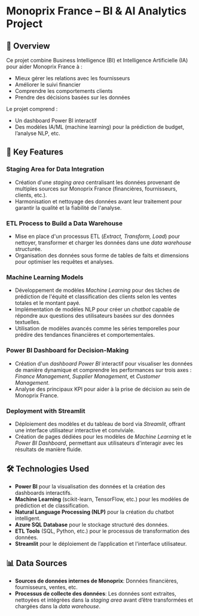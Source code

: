 # <h1>Monoprix France – BI & AI Analytics Project</h1>

## <h2>📝 Overview</h2>
Ce projet combine Business Intelligence (BI) et Intelligence Artificielle (IA) pour aider Monoprix France à :

- Mieux gérer les relations avec les fournisseurs
- Améliorer le suivi financier
- Comprendre les comportements clients
- Prendre des décisions basées sur les données

Le projet comprend :

- Un dashboard Power BI interactif
- Des modèles IA/ML (machine learning) pour la prédiction de budget, l’analyse NLP, etc.

## <h2>🚀 Key Features</h2>

### <h3>Staging Area for Data Integration</h3>
- Création d'une <i>staging area</i> centralisant les données provenant de multiples sources sur Monoprix France (financières, fournisseurs, clients, etc.).
- Harmonisation et nettoyage des données avant leur traitement pour garantir la qualité et la fiabilité de l'analyse.

### <h3>ETL Process to Build a Data Warehouse</h3>
- Mise en place d'un processus ETL (<i>Extract, Transform, Load</i>) pour nettoyer, transformer et charger les données dans une <i>data warehouse</i> structurée.
- Organisation des données sous forme de tables de faits et dimensions pour optimiser les requêtes et analyses.

### <h3>Machine Learning Models</h3>
- Développement de modèles <i>Machine Learning</i> pour des tâches de prédiction de l'équité et classification des clients selon les ventes totales et le montant payé.
- Implémentation de modèles NLP pour créer un <i>chatbot</i> capable de répondre aux questions des utilisateurs basées sur des données textuelles.
- Utilisation de modèles avancés comme les séries temporelles pour prédire des tendances financières et comportementales.

### <h3>Power BI Dashboard for Decision-Making</h3>
- Création d'un <i>dashboard Power BI</i> interactif pour visualiser les données de manière dynamique et comprendre les performances sur trois axes : <i>Finance Management</i>, <i>Supplier Management</i>, et <i>Customer Management</i>.
- Analyse des principaux KPI pour aider à la prise de décision au sein de Monoprix France.

### <h3>Deployment with Streamlit</h3>
- Déploiement des modèles et du tableau de bord via <i>Streamlit</i>, offrant une interface utilisateur interactive et conviviale.
- Création de pages dédiées pour les modèles de <i>Machine Learning</i> et le <i>Power BI Dashboard</i>, permettant aux utilisateurs d'interagir avec les résultats de manière fluide.

## <h2>🛠 Technologies Used</h2>
- <b>Power BI</b> pour la visualisation des données et la création des dashboards interactifs.
- <b>Machine Learning</b> (scikit-learn, TensorFlow, etc.) pour les modèles de prédiction et de classification.
- <b>Natural Language Processing (NLP)</b> pour la création du chatbot intelligent.
- <b>Azure SQL Database</b> pour le stockage structuré des données.
- <b>ETL Tools</b> (SQL, Python, etc.) pour le processus de transformation des données.
- <b>Streamlit</b> pour le déploiement de l’application et l'interface utilisateur.

## <h2>📊 Data Sources</h2>
- <b>Sources de données internes de Monoprix</b>: Données financières, fournisseurs, ventes, etc.
- <b>Processus de collecte des données</b>: Les données sont extraites, nettoyées et intégrées dans la <i>staging area</i> avant d’être transformées et chargées dans la <i>data warehouse</i>.
